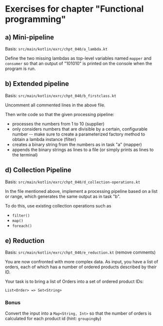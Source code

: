 # Exercises for chapter "Functional programming"

## a) Mini-pipeline

Basis: `src/main/kotlin/exrc/chpt_040/a_lambda.kt`

Define the two missing lambdas as top-level variables named `mapper` and `consumer` so that an output of
"101010" is printed on the console when the program is run.

## b) Extended pipeline

Basis: `src/main/kotlin/exrc/chpt_040/b_firstclass.kt`

Uncomment all commented lines in the above file.

Then write code so that the given processing pipeline:

* processes the numbers from 1 to 10 (supplier)
* only considers numbers that are divisible by a certain, configurable number -- make sure to create a
  parameterized factory method to obtain a lambda instance (filter)
* creates a binary string from the numbers as in task "a" (mapper)
* appends the binary strings as lines to a file (or simply prints as lines to the terminal)

## d) Collection Pipeline

Basis: `src/main/kotlin/exrc/chpt_040/d_collection-operations.kt`

In the file mentioned above, implement a processing pipeline based on a list or range, which generates the same output
as in task "b".

To do this, use existing collection operations such as

* `filter()`
* `map()`
* `foreach()`

## e) Reduction

Basis: `src/main/kotlin/exrc/chpt_040/e_reduction.kt` (remove comments)

You are now confronted with more complex data. As input, you have a list of orders, each of which has
a number of ordered products described by their ID.

Your task is to bring a list of Orders into a set of ordered product IDs:

`List<Order> => Set<String>`

### Bonus

Convert the input into a `Map<String, Int>` so that the number of orders is calculated for each product id
(hint: `groupingBy`)